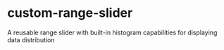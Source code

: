 # custom-range-slider
A reusable range slider with built-in histogram capabilities for displaying data distribution
